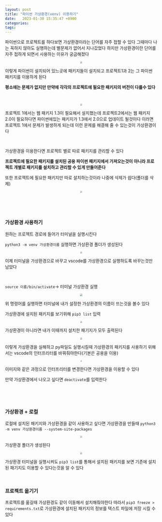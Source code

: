 ```yaml
---
layout: post
title: "파이썬 가상환경(venv) 이용하기"
date:   2023-01-30 15:35:47 +0900
categories:
tags: 
---
```


파이썬으로 프로젝트를 하다보면 가상환경이라는 단어를 자주 접할 수 있다 그때마다 나는 꼭하지 않아도 실행하는데 별문제가 없어서 지나갔었다 하지만  가상환경이란 단어를 자주 접하게 되면서 사용하는 이유가 궁금해졌다

<center>
<img src="https://user-images.githubusercontent.com/80758613/215442016-803394a3-c2fb-47e9-b4c6-415850036746.png" style="zoom:40%;">
</center>

이렇게 파이썬이 설치되어 있느곳에 패키지들이 설치되고 프로젝트1과 2는 그 파이썬 패키지를 이용하게 된다

**평소에는 문제가 없지만 만약에 각각의 프로젝트에 필요한 패키지의 버전이 다를수 있다**

&nbsp;

<center>
<img src="https://user-images.githubusercontent.com/80758613/215445027-5cf2eb1d-f05f-4039-aaca-9dc314d0e6da.png" style="zoom:40%;">
</center>

프로젝트 1에서는 웹 패키지 1.3이 필요해서 설치했는데 프로젝트2에서는 웹 패키지 2.0이 필요하다면 파이썬에있는 패키지가 1.3에서 2.0으로 업데이트 될것이다 이러면 프로젝트 1에서 문제가 발생하게 되는데 이런 문제를 해결해 줄 수 있는것이 가상환경이다

&nbsp;

가상환경을 이용한다면 프로젝트 별로 따로 패키지를 관리할 수 있다

**프로젝트에 필요한 패키지를  설치된 공용 파이썬 패키지에서 가져오는것이 아니라 프로젝트 개별로 패키지를 설치하고 관리할 수 있게 만들어준다**

또한 프로젝트에 필요한 패키지만 따로 설치하는것이라 나중에 삭제가 쉽다(폴더를 삭제)

<center>
<img src="https://user-images.githubusercontent.com/80758613/215445389-ec0c83d2-a0c0-490f-956c-46531fcc0727.png" style="zoom:40%;">
</center>

&nbsp;

&nbsp;

### 가상환경 사용하기

원하는 프로젝트 경로에 들어가 터미널을 실행시킨다

`python3 -m venv 가상환경이름` 실행하면 가상환경 폴더가 생성된다

<center>
<img src="https://user-images.githubusercontent.com/80758613/215447712-1ac07196-1906-4f62-9309-f4187e78dea3.png" style="zoom:40%;">
</center>

이제 터미널을 가상환경으로 바꾸고 vscode를 가상환경으로 실행하도록 바꾸는것만 남았다

&nbsp;

`source 이름/bin/activate`-> 터미널 가상환경 실행

<center>
<img src="https://user-images.githubusercontent.com/80758613/215448493-685d3ff0-7ac7-4f38-bb45-f09eedca94a5.png" style="zoom:50%;">
</center>

위 명령어를 실행하면 터미널에 내가 설정한 가상환경의 이름이 뜨는것을 볼수 있다

가상환경에 설치된 패키지를 보기위해 `pip3 list` 입력

<center>
<img src="https://user-images.githubusercontent.com/80758613/215448840-377fe94f-c50b-4075-9eee-1e3509ce0731.png" style="zoom:40%;">
</center>

가상환경이 아니라면 내가 이때까지 설치한 패기지가 모두 출력된다

<center>
<img src="https://user-images.githubusercontent.com/80758613/215449165-b68e0aa5-c4f1-4599-b99a-0c8ed36ac5f3.png" style="zoom:40%;">
</center>

이렇게 가상환경을 실해하고 py파일도 실행시킬때 가상환경의 패키지를 사용하기 위해서는 vscode의 인터프리터를 바꿔줘야한다(기본은 공용을 이용)

<center>
<img src="https://user-images.githubusercontent.com/80758613/215450079-5d490126-d103-4575-819b-dca841af6101.png" style="zoom:30%;">
</center>

이미지와 같은 과정으로 인터프리터를 변경한다면 가상환경을 이용할 수 있다

만약 가상환경에서 나오고 싶다면 `deactivate`를 입력한다

&nbsp;

&nbsp;

### 가상환경 + 로컬

로컬에 설치된 패키지와 가상환경을 같이 사용하고 싶다면 가상환경을 만들때 `python3 -m venv 가상환경이름 --system-site-packages`

<center>
<img src="https://user-images.githubusercontent.com/80758613/215451148-1d7ea3e0-40ac-49f6-a4cf-a26d49ebf68c.png" style="zoom:40%;">
</center>

가상환경 폴더가 생성된다

<center>
<img src="https://user-images.githubusercontent.com/80758613/215451592-570f252b-c3e7-4003-ae30-321fb4f37f5c.png" style="zoom:40%;">
</center>

가상환경 터미널을 실행시켜도 `pip3 list`를 통해서 설치된 패키지를 보면 기존에 설치된 패기지도 이용할 수 있다는것을 알 수 있다

&nbsp;

### 프로젝트 옮기기

프로젝트를 옮길때 가상환경도 같이 이동해서 설치해줘야한다 따라서 `pip3 freeze > requirements.txt`로 가상환경에 설치된 패키지의 정보를 텍스트 파일에 저장 시킬 수 있다
